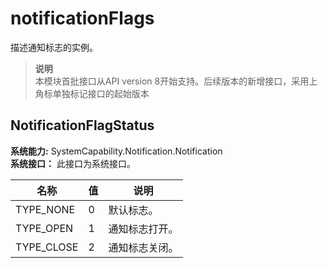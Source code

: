 # notificationFlags    
描述通知标志的实例。  
> **说明**   
>本模块首批接口从API version 8开始支持。后续版本的新增接口，采用上角标单独标记接口的起始版本  
    
## NotificationFlagStatus    
    
 **系统能力:**  SystemCapability.Notification.Notification    
 **系统接口：** 此接口为系统接口。    
    
| 名称 | 值 | 说明 |  
| --------| --------| --------|  
| TYPE_NONE | 0 | 默认标志。 |  
| TYPE_OPEN | 1 | 通知标志打开。 |  
| TYPE_CLOSE | 2 | 通知标志关闭。 |  
